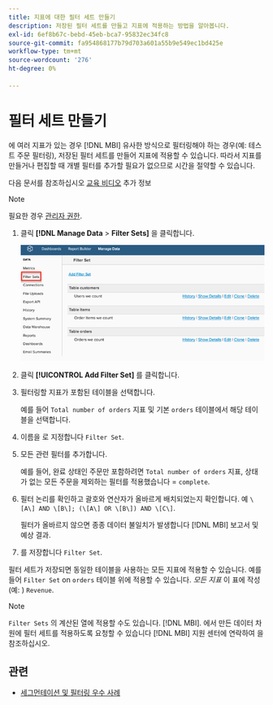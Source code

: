 ```yaml
---
title: 지표에 대한 필터 세트 만들기
description: 저장된 필터 세트를 만들고 지표에 적용하는 방법을 알아봅니다.
exl-id: 6ef8b67c-bebd-45eb-bca7-95832ec34fc8
source-git-commit: fa954868177b79d703a601a55b9e549ec1bd425e
workflow-type: tm+mt
source-wordcount: '276'
ht-degree: 0%

---
```


# 필터 세트 만들기

에 여러 지표가 있는 경우 [!DNL MBI] 유사한 방식으로 필터링해야 하는 경우(예: 테스트 주문 필터링), 저장된 필터 세트를 만들어 지표에 적용할 수 있습니다. 따라서 지표를 만들거나 편집할 때 개별 필터를 추가할 필요가 없으므로 시간을 절약할 수 있습니다.

다음 문서를 참조하십시오 [교육 비디오](https://experienceleague.adobe.com/docs/commerce-knowledge-base/kb/how-to/mbi-training-video-filter-sets.html?lang=en) 추가 정보

>[!NOTE]
>
>필요한 경우 [관리자 권한](../../administrator/user-management/user-management.md).

1. 클릭 **[!DNL Manage Data** > **Filter Sets]** 을 클릭합니다.

   ![](../../assets/create-filter-sets.png)

1. 클릭 **[!UICONTROL Add Filter Set]** 를 클릭합니다.

1. 필터링할 지표가 포함된 테이블을 선택합니다.

   예를 들어 `Total number of orders` 지표 및 기본 `orders` 테이블에서 해당 테이블을 선택합니다.

1. 이름을 로 지정합니다 `Filter Set`.

1. 모든 관련 필터를 추가합니다.

   예를 들어, 완료 상태인 주문만 포함하려면 `Total number of orders` 지표, 상태가 없는 모든 주문을 제외하는 필터를 적용했습니다 = `complete`.

1. 필터 논리를 확인하고 괄호와 연산자가 올바르게 배치되었는지 확인합니다. 예 `\[A\] AND \[B\]; (\[A\] OR \[B\]) AND \[C\]`.

   필터가 올바르지 않으면 종종 데이터 불일치가 발생합니다 [!DNL MBI] 보고서 및 예상 결과.

1. 를 저장합니다 `Filter Set`.

필터 세트가 저장되면 동일한 테이블을 사용하는 모든 지표에 적용할 수 있습니다. 예를 들어 `Filter Set` on `orders` 테이블 위에 적용할 수 있습니다. *모든 지표* 이 표에 작성(예: ) `Revenue`.

>[!NOTE]
>
>`Filter Sets` 의 계산된 열에 적용할 수도 있습니다. [!DNL MBI]. 에서 만든 데이터 차원에 필터 세트를 적용하도록 요청할 수 있습니다 [!DNL MBI] 지원 센터에 연락하여 을 참조하십시오.

## 관련

* [세그먼테이션 및 필터링 우수 사례](../../best-practices/segment-filter.md)
